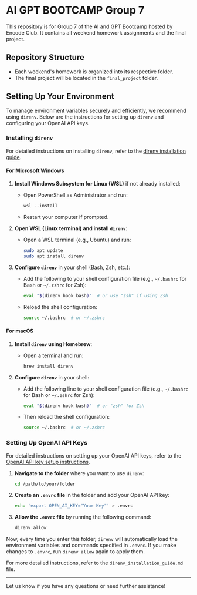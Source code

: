 # AI GPT BOOTCAMP Group 7

This repository is for Group 7 of the AI and GPT Bootcamp hosted by Encode Club. It contains all weekend homework assignments and the final project.

## Repository Structure

- Each weekend's homework is organized into its respective folder.
- The final project will be located in the `final_project` folder.

## Setting Up Your Environment

To manage environment variables securely and efficiently, we recommend using `direnv`. Below are the instructions for setting up `direnv` and configuring your OpenAI API keys.

### Installing `direnv`

For detailed instructions on installing `direnv`, refer to the [direnv installation guide](direnv_installation_guide.md).

#### For Microsoft Windows

1. **Install Windows Subsystem for Linux (WSL)** if not already installed:

   - Open PowerShell as Administrator and run:
     ```powershell
     wsl --install
     ```
   - Restart your computer if prompted.

2. **Open WSL (Linux terminal) and install `direnv`**:

   - Open a WSL terminal (e.g., Ubuntu) and run:
     ```bash
     sudo apt update
     sudo apt install direnv
     ```

3. **Configure `direnv`** in your shell (Bash, Zsh, etc.):
   - Add the following to your shell configuration file (e.g., `~/.bashrc` for Bash or `~/.zshrc` for Zsh):
     ```bash
     eval "$(direnv hook bash)"  # or use "zsh" if using Zsh
     ```
   - Reload the shell configuration:
     ```bash
     source ~/.bashrc  # or ~/.zshrc
     ```

#### For macOS

1. **Install `direnv` using Homebrew**:

   - Open a terminal and run:
     ```bash
     brew install direnv
     ```

2. **Configure `direnv`** in your shell:
   - Add the following line to your shell configuration file (e.g., `~/.bashrc` for Bash or `~/.zshrc` for Zsh):
     ```bash
     eval "$(direnv hook bash)"  # or "zsh" for Zsh
     ```
   - Then reload the shell configuration:
     ```bash
     source ~/.bashrc  # or ~/.zshrc
     ```

### Setting Up OpenAI API Keys

For detailed instructions on setting up your OpenAI API keys, refer to the [OpenAI API key setup instructions](/openai_setup_guide.md).

1. **Navigate to the folder** where you want to use `direnv`:

   ```bash
   cd /path/to/your/folder
   ```

2. **Create an `.envrc` file** in the folder and add your OpenAI API key:

   ```bash
   echo 'export OPEN_AI_KEY="Your Key"' > .envrc
   ```

3. **Allow the `.envrc` file** by running the following command:
   ```bash
   direnv allow
   ```

Now, every time you enter this folder, `direnv` will automatically load the environment variables and commands specified in `.envrc`. If you make changes to `.envrc`, run `direnv allow` again to apply them.

For more detailed instructions, refer to the `direnv_installation_guide.md` file.

---

Let us know if you have any questions or need further assistance!
